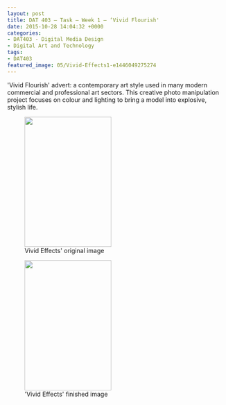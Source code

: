 ```yaml
---
layout: post
title: DAT 403 – Task – Week 1 – ‘Vivid Flourish'
date: 2015-10-28 14:04:32 +0000
categories:
- DAT403 - Digital Media Design
- Digital Art and Technology
tags:
- DAT403
featured_image: 05/Vivid-Effects1-e1446049275274
---
```

'Vivid Flourish' advert: a contemporary art style used in many modern commercial and professional art sectors. This creative photo manipulation project focuses on colour and lighting to bring a model into explosive, stylish life.

<div class="gallery">

<figure><a href="{{ site.baseurl }}/wp-content/uploads/2023/05/Vivid-Effects-cutout.jpg"><img src="https://res.cloudinary.com/circleseven/image/upload/q_auto,f_auto/05/Vivid-Effects-cutout-200x300" width="200" height="300" alt="" loading="lazy"></a><figcaption>Vivid Effects' original image</figcaption></figure>
<figure><a href="{{ site.baseurl }}/wp-content/uploads/2023/05/Vivid-Effects.jpg"><img src="https://res.cloudinary.com/circleseven/image/upload/q_auto,f_auto/05/Vivid-Effects-200x300" width="200" height="300" alt="" loading="lazy"></a><figcaption>'Vivid Effects' finished image</figcaption></figure>

</div>
